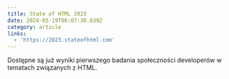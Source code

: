 ```yaml
---
title: State of HTML 2023
date: 2024-05-19T06:07:38.639Z
category: article
links:
  - 'https://2023.stateofhtml.com'
---
```


Dostępne są już wyniki pierwszego badania społeczności developerów w tematach związanych z HTML.
